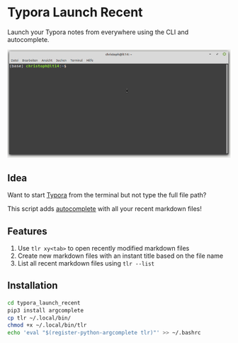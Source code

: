 # Typora Launch Recent
Launch your Typora notes from everywhere using the CLI and autocomplete.

![Preview of the features](preview.gif)

## Idea
Want to start [Typora](https://typora.io/) from the terminal but not type the full file path?

This script adds [autocomplete](https://kislyuk.github.io/argcomplete/) with all your recent markdown files!

##  Features
1. Use `tlr xy<tab>` to open recently modified markdown files
2. Create new markdown files with an instant title based on the file name
3. List all recent markdown files using `tlr --list`

## Installation
```bash
cd typora_launch_recent
pip3 install argcomplete
cp tlr ~/.local/bin/
chmod +x ~/.local/bin/tlr
echo 'eval "$(register-python-argcomplete tlr)"' >> ~/.bashrc
```